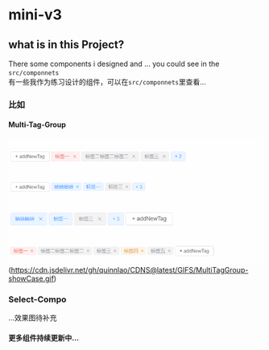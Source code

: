 # mini-v3
## what is in this Project?
There some components i designed and ... you could see in the `src/componnets`<br>
有一些我作为练习设计的组件，可以在`src/componnets`里查看...
### 比如
#### Multi-Tag-Group
![Image](src/components/CompoShowcase/showCase.gif)(https://cdn.jsdelivr.net/gh/quinnlao/CDNS@latest/GIFS/MultiTagGroup-showCase.gif)
### Select-Compo
...效果图待补充

#### 更多组件持续更新中...

